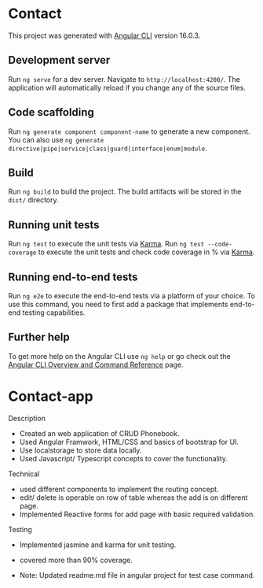 # Contact

This project was generated with [Angular CLI](https://github.com/angular/angular-cli) version 16.0.3.

## Development server

Run `ng serve` for a dev server. Navigate to `http://localhost:4200/`. The application will automatically reload if you change any of the source files.

## Code scaffolding

Run `ng generate component component-name` to generate a new component. You can also use `ng generate directive|pipe|service|class|guard|interface|enum|module`.

## Build

Run `ng build` to build the project. The build artifacts will be stored in the `dist/` directory.

## Running unit tests

Run `ng test` to execute the unit tests via [Karma](https://karma-runner.github.io).
Run `ng test --code-coverage` to execute the unit tests and check code coverage in % via [Karma](https://karma-runner.github.io).

## Running end-to-end tests

Run `ng e2e` to execute the end-to-end tests via a platform of your choice. To use this command, you need to first add a package that implements end-to-end testing capabilities.

## Further help

To get more help on the Angular CLI use `ng help` or go check out the [Angular CLI Overview and Command Reference](https://angular.io/cli) page.


# Contact-app

Description
- Created an web application of CRUD Phonebook.
- Used Angular Framwork, HTML/CSS and basics of bootstrap for UI.
- Use localstorage to store data locally.
- Used Javascript/ Typescript concepts to cover the functionality.

Technical
- used different components to implement the routing concept.
- edit/ delete is operable on row of table whereas the add is on different page.
- Implemented Reactive forms for add page with basic required validation.

Testing
- Implemented jasmine and karma for unit testing.
- covered more than 90% coverage.

- Note: Updated readme.md file in angular project for test case command.
